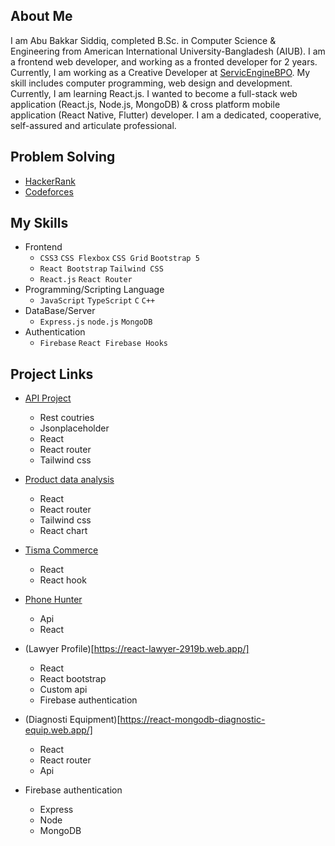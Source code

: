 ## About Me  

I am Abu Bakkar Siddiq, completed B.Sc. in Computer Science & Engineering from American International University-Bangladesh (AIUB). I am a frontend web developer, and working as a fronted developer for 2 years. Currently, I am working as a Creative Developer at [ServicEngineBPO](https://sebpo.com/). My skill includes computer programming, web design and development. Currently, I am learning React.js. I wanted to become a full-stack web application (React.js, Node.js, MongoDB) & cross platform mobile application (React Native, Flutter) developer. I am a dedicated, cooperative, self-assured and articulate professional.
## Problem Solving
- [HackerRank](https://www.hackerrank.com/AbuBakkarSiddiq)
- [Codeforces](https://codeforces.com/profile/ab-siddiq)
## My Skills
- Frontend
  - `CSS3` `CSS Flexbox` `CSS Grid` `Bootstrap 5`
  - `React Bootstrap` `Tailwind CSS`
  - `React.js` `React Router`
- Programming/Scripting Language
  - `JavaScript` `TypeScript` `C` `C++`
- DataBase/Server
  - `Express.js` `node.js` `MongoDB` 
- Authentication
  - `Firebase` `React Firebase Hooks`

## Project Links
- [API Project](https://react-router-with-tailwind.netlify.app/)
  - Rest coutries
  - Jsonplaceholder
  - React
  - React router
  - Tailwind css
- [Product data analysis](https://product-data-analysis.netlify.app/)
  - React
  - React router
  - Tailwind css
  - React chart
 
- [Tisma Commerce](https://tisma-commerece.netlify.app/)
  - React
  - React hook
 
- [Phone Hunter](https://phone-hunter.netlify.app/)
  - Api
  - React
 
- (Lawyer Profile)[https://react-lawyer-2919b.web.app/]
  - React
  - React bootstrap
  - Custom api
  - Firebase authentication
 
- (Diagnosti Equipment)[https://react-mongodb-diagnostic-equip.web.app/]
  - React
  - React router
  - Api
- Firebase authentication
  - Express
  - Node
  - MongoDB

<!--
**ab-siddiq/ab-siddiq** is a ✨ _special_ ✨ repository because its `README.md` (this file) appears on your GitHub profile.

Here are some ideas to get you started:

- 🔭 I’m currently working on ...
- 🌱 I’m currently learning ...
- 👯 I’m looking to collaborate on ...
- 🤔 I’m looking for help with ...
- 💬 Ask me about ...
- 📫 How to reach me: ...
- 😄 Pronouns: ...
- ⚡ Fun fact: ...
-->
